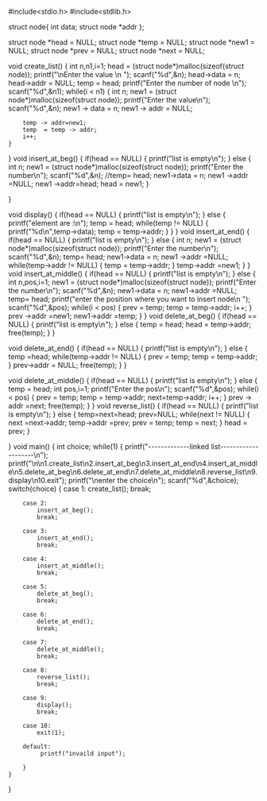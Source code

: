 #include<stdio.h>
#include<stdlib.h>

struct node{
int data;
struct node *addr
            };

struct node *head = NULL;
struct node *temp = NULL;
struct node *new1 = NULL;
struct node *prev = NULL;
struct node *next = NULL;

void create_list()
{
    int n,n1,i=1;
    head = (struct node*)malloc(sizeof(struct node));
    printf("\nEnter the value \n ");
    scanf("%d",&n);
    head->data = n;
    head->addr = NULL;
    temp = head;
    printf("Enter the number of node \n");
    scanf("%d",&n1);
    while(i < n1)
    {
        int n;
        new1 = (struct node*)malloc(sizeof(struct node));
        printf("Enter the value\n");
        scanf("%d",&n);
        new1 -> data = n;
        new1 -> addr = NULL;

        temp -> addr=new1;
        temp  = temp -> addr;
        i++;
    }

}
void insert_at_beg()
{
     if(head == NULL)
    {
         printf("list is empty\n");
    }
    else
    {
        int n;
        new1 = (struct node*)malloc(sizeof(struct node));
        printf("Enter the number\n");
        scanf("%d",&n);
        //temp= head;
        new1->data = n;
        new1 ->addr =NULL;
         new1 ->addr=head;
         head = new1;
    }


}



void display()
{
    if(head == NULL)
    {
         printf("list is empty\n");
    }
    else
    {
     printf("element are :\n");
     temp = head;
    while(temp != NULL)
    {
         printf("%d\n",temp->data);
         temp = temp->addr;
    }
    }
}
void insert_at_end()
{
    if(head == NULL)
    {
         printf("list is empty\n");
    }
    else
    {
      int n;
        new1 = (struct node*)malloc(sizeof(struct node));
        printf("Enter the number\n");
        scanf("%d",&n);
        temp= head;
        new1->data = n;
        new1 ->addr =NULL;
        while(temp->addr != NULL)
        {
            temp = temp->addr;
        }
        temp->addr =new1;
    }
}
void insert_at_middle()
{
    if(head == NULL)
    {
         printf("list is empty\n");
    }
    else
    {
      int n,pos,i=1;
        new1 = (struct node*)malloc(sizeof(struct node));
        printf("Enter the number\n");
        scanf("%d",&n);
        new1->data = n;
        new1->addr =NULL;
        temp= head;
        printf("enter the position where you want to insert node\n ");
        scanf("%d",&pos);
        while(i < pos)
        {
            prev = temp;
            temp = temp->addr;
            i++;
        }
        prev ->addr =new1;
        new1->addr =temp;
    }
}
void delete_at_beg()
{
    if(head == NULL)
    {
        printf("list is empty\n");
    }
    else
    {
        temp = head;
        head = temp->addr;
        free(temp);
    }
}

void delete_at_end()
{
    if(head == NULL)
    {
        printf("list is empty\n");
    }
    else
    {
        temp  =head;
        while(temp->addr != NULL)
        {
            prev = temp;
            temp = temp->addr;
        }
        prev->addr = NULL;
        free(temp);
    }
}

void delete_at_middle()
{
    if(head == NULL)
    {
        printf("list is empty\n");
    }
    else
    {
     temp = head;
     int pos,i=1;
     printf("Enter the pos\n");
     scanf("%d",&pos);
     while(i < pos)
     {
         prev = temp;
         temp = temp->addr;
         next=temp->addr;
         i++;
     }
     prev -> addr =next;
     free(temp);
    }
}
void reverse_list()
{
     if(head == NULL)
    {
        printf("list is empty\n");
    }
    else
    {
        temp=next=head;
        prev=NULL;
        while(next != NULL)
        {
            next =next->addr;
            temp->addr =prev;
            prev = temp;
            temp = next;
        }
        head = prev;
    }

}
void main()
{
    int choice;
    while(1)
        {
        printf("-------------linked list--------------------\n");
        printf("\n\n1.create_list\n2.insert_at_beg\n3.insert_at_end\n4.insert_at_middle\n5.delete_at_beg\n6.delete_at_end\n7.delete_at_middle\n8.reverse_list\n9.display\n10.exit");
        printf("\nenter the choice\n");
        scanf("%d",&choice);
        switch(choice)
        {
        case 1:
            create_list();
            break;

        case 2:
            insert_at_beg();
            break;

        case 3:
            insert_at_end();
            break;

        case 4:
            insert_at_middle();
            break;

        case 5:
            delete_at_beg();
            break;

        case 6:
            delete_at_end();
            break;

        case 7:
            delete_at_middle();
            break;

        case 8:
            reverse_list();
            break;

        case 9:
            display();
            break;

        case 10:
            exit(1);

        default:
             printf("invaild input");

        }
    }
}
